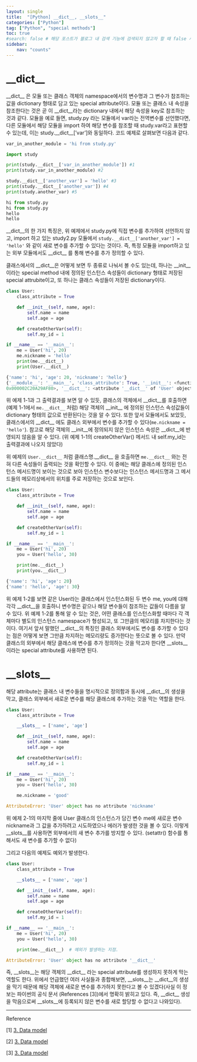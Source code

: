 ```yaml
---
layout: single
title:  "[Python] __dict__, __slots__"
categories: ["Python"]
tag: ["Python", "special methods"]
toc: true
#search: false # 해당 포스트가 블로그 내 검색 기능에 검색되지 않고자 할 때 false 사용.
sidebar:
    nav: "counts"
---
```

# \_\_dict\_\_

\_\_dict\_\_ 은 모듈 또는 클래스 객체의 namespace에서의 변수명과 그 변수가 참조하는 값을 dictionary 형태로 담고 있는 special attribute이다. 모듈 또는 클래스 내 속성을 참조한다는 것은 곧 이 \_\_dict\_\_라는 dictionary 내에서 해당 속성을 key로 참조하는 것과 같다. 모듈을 예로 들면, study.py 라는 모듈에서 var라는 전역변수를 선언했다면, 다른 모듈에서 해당 모듈을 import 하여 해당 변수를 참조할 때 study.var라고 표현할 수 있는데, 이는 study.\_\_dict\_\_[’var’]와 동일하다. 코드 예제로 살펴보면 다음과 같다. 

```python
var_in_another_module = 'hi from study.py'
```

```python
import study

print(study.__dict__['var_in_another_module']) #1
print(study.var_in_another_module) #2

study.__dict__['another_var'] = 'hello' #3
print(study.__dict__['another_var']) #4
print(study.another_var) #5
```

```python
hi from study.py
hi from study.py
hello
hello
```

\_\_dict\_\_의 한 가지 특징은, 위 예제에서 study.py에 직접 변수를 추가하여 선언하지 않고, import 하고 있는 study2.py 모듈에서 `study.__dict__['another_var'] = 'hello'` 와 같이 새로 변수를 추가할 수 있다는 것이다. 즉, 특정 모듈을 import하고 있는 외부 모듈에서도 \_\_dict\_\_ 를 통해 변수를 추가 정의할 수 있다. 

클래스에서의 \_\_dict\_\_은 어떻게 보면 두 종류로 나눠서 볼 수도 있는데, 하나는 \_\_init\_\_ 이라는 special method 내에 정의된 인스턴스 속성들이 dictionary 형태로 저장된 special attrubite이고, 또 하나는 클래스 속성들이 저장된 dictionary이다. 

```python
class User:
    class_attribute = True

    def __init__(self, name, age):
        self.name = name
        self.age = age

    def createOtherVar(self):
        self.my_id = 1

if __name__ == '__main__':
    me = User('hi', 20)
    me.nickname = 'hello'
    print(me.__dict__)
    print(User.__dict__)
```

```python
{'name': 'hi', 'age': 20, 'nickname': 'hello'}
{'__module__': '__main__', 'class_attribute': True, '__init__': <function User.__init__ at 0x000002C20A29ADD0>, 'createOtherVar': <function User.createOtherVar at 
0x000002C20A29AF80>, '__dict__': <attribute '__dict__' of 'User' objects>, '__weakref__': <attribute '__weakref__' of 'User' objects>, '__doc__': None}
```

위 예제 1-1과 그 출력결과를 보면 알 수 있듯, 클래스의 객체에서 \_\_dict\_\_를 호출하면 (예제 1-1에서 `me.__dict__` 처럼) 해당 객체의 \_\_init\_\_ 에 정의된 인스턴스 속성값들이 dictionary 형태의 값으로 반환된다는 것을 알 수 있다. 또한 앞서 모듈에서도 보았듯, 클래스에서의 \_\_dict\_\_ 에도 클래스 외부에서 변수를 추가할 수 있다(`me.nickname = 'hello'`). 참고로 해당 객체의 \_\_init\_\_에 정의되지 않은 인스턴스 속성은 \_\_dict\_\_에 반영되지 않음을 알 수 있다. (위 예제 1-1의 createOtherVar() 메서드 내 self.my_id는 출력결과에 나오지 않았다) 

위 예제의  `User.__dict__` 처럼 클래스명.\_\_dict\_\_ 을 호출하면 `me.__dict__` 와는 전혀 다른 속성들이 출력되는 것을 확인할 수 있다. 이 중에는 해당 클래스에 정의된 인스턴스 메서드명이 보이는 것으로 보아 인스턴스 변수보다는 인스턴스 메서드명과 그 메서드들의 메모리상에서의 위치를 주로 저장하는 것으로 보인다. 

```python
class User:
    class_attribute = True

    def __init__(self, name, age):
        self.name = name
        self.age = age

    def createOtherVar(self):
        self.my_id = 1

if __name__ == '__main__':
    me = User('hi', 20)
    you = User('hello', 30)

    print(me.__dict__)
    print(you.__dict__)
```

```python
{'name': 'hi', 'age': 20}
{'name': 'hello', 'age': 30}
```

위 예제 1-2를 보면 같은 User라는 클래스에서 인스턴스화된 두 변수 me, you에 대해 각각 \_\_dict\_\_을 호출하니 변수명은 같으나 해당 변수들이 참조하는 값들이 다름을 알 수 있다. 위 예제 1-2를 통해 알 수 있는 것은, 어떤 클래스를 인스턴스화할 때마다 각 객체마다 별도의 인스턴스 namespace가 형성되고, 또 그만큼의 메모리를 차지한다는 것이다. 여기서 앞서 말했던 \_\_dict\_\_의 특징인 클래스 외부에서도 변수를 추가할 수 있다는 점은 어떻게 보면 그만큼 차지하는 메모리량도 증가한다는 뜻으로 볼 수 있다. 만약 클래스의 외부에서 해당 클래스에 변수를 추가 정의하는 것을 막고자 한다면 \_\_slots\_\_ 이라는 special attribute를 사용하면 된다.

# \_\_slots\_\_

해당 attribute는 클래스 내 변수들을 명시적으로 정의함과 동시에 \_\_dict\_\_의 생성을 막고, 클래스 외부에서 새로운 변수를 해당 클래스에 추가하는 것을 막는 역할을 한다. 

```python
class User:
    class_attribute = True

    __slots__ = ['name', 'age']

    def __init__(self, name, age):
        self.name = name
        self.age = age

    def createOtherVar(self):
        self.my_id = 1

if __name__ == '__main__':
    me = User('hi', 20)
    you = User('hello', 30)

    me.nickname = 'good'
```

```python
AttributeError: 'User' object has no attribute 'nickname'
```

위 예제 2-1의 마지막 줄에 User 클래스의 인스턴스가 담긴 변수 me에 새로운 변수 nickname과 그 값을 추가하려고 시도하였으나 에러가 발생한 것을 볼 수 있다. 이렇게 \_\_slots\_\_를 사용하면 외부에서의 새 변수 추가를 방지할 수 있다. (setattr() 함수를 통해서도 새 변수를 추가할 수 없다) 

그리고 다음의 예제도 예외가 발생한다.

```python
class User:
    class_attribute = True

    __slots__ = ['name', 'age']

    def __init__(self, name, age):
        self.name = name
        self.age = age

    def createOtherVar(self):
        self.my_id = 1

if __name__ == '__main__':
    me = User('hi', 20)
    you = User('hello', 30)

    print(me.__dict__)  # 예외가 발생하는 지점.
```

```python
AttributeError: 'User' object has no attribute '__dict__'
```

즉, \_\_slots\_\_는 해당 객체의 \_\_dict\_\_ 라는 special attribute를 생성하지 못하게 막는 역할도 한다. 위에서 언급했던 여러 사실들과 종합해보면, \_\_slots\_\_는 \_\_dict\_\_의 생성을 막기 때문에 해당 객체에 새로운 변수를 추가하지 못한다고 볼 수 있겠다(사실 이 정보는 파이썬의 공식 문서 (References [3])에서 명확히 밝히고 있다. 즉, \_\_dict\_\_ 생성을 막음으로써 \_\_slots\_\_에 등록되지 않은 변수를 새로 할당할 수 없다고 나와있다). 

---

Reference

[1] [3. Data model](https://docs.python.org/3/reference/datamodel.html#modules)

[2] [3. Data model](https://docs.python.org/3/reference/datamodel.html#custom-classes)

[3] [3. Data model](https://docs.python.org/3/reference/datamodel.html#slots)